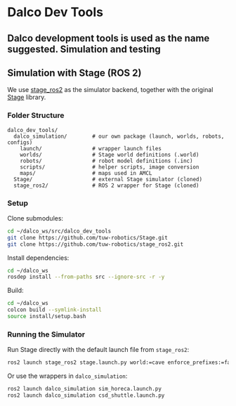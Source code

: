 # Dalco Dev Tools
Dalco development tools is used as the name suggested. Simulation and testing
---

## Simulation with Stage (ROS 2)

We use [stage_ros2](https://github.com/tuw-robotics/stage_ros2) as the simulator backend, together with the original [Stage](https://github.com/tuw-robotics/Stage) library.

### Folder Structure

```
dalco_dev_tools/
  dalco_simulation/        # our own package (launch, worlds, robots, configs)
    launch/                # wrapper launch files
    worlds/                # Stage world definitions (.world)
    robots/                # robot model definitions (.inc)
    scripts/               # helper scripts, image conversion
    maps/                  # maps used in AMCL
  Stage/                   # external Stage simulator (cloned)
  stage_ros2/              # ROS 2 wrapper for Stage (cloned)
```

### Setup
Clone submodules:

```bash
cd ~/dalco_ws/src/dalco_dev_tools
git clone https://github.com/tuw-robotics/Stage.git
git clone https://github.com/tuw-robotics/stage_ros2.git
```

Install dependencies:

```bash
cd ~/dalco_ws
rosdep install --from-paths src --ignore-src -r -y
```

Build:

```bash
cd ~/dalco_ws
colcon build --symlink-install
source install/setup.bash
```

### Running the Simulator

Run Stage directly with the default launch file from `stage_ros2`:

```bash
ros2 launch stage_ros2 stage.launch.py world:=cave enforce_prefixes:=false one_tf_tree:=true
```

Or use the wrappers in `dalco_simulation`:

```bash
ros2 launch dalco_simulation sim_horeca.launch.py
ros2 launch dalco_simulation csd_shuttle.launch.py
```
